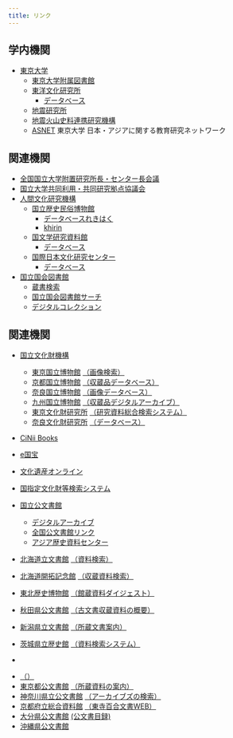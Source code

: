 ```yaml
---
title: リンク
---
```


<h2 class="h03 mt2">学内機関</h2>

- [東京大学](http://www.u-tokyo.ac.jp/index_j.html)
    - [東京大学附属図書館](http://www.lib.u-tokyo.ac.jp/)
    - [東洋文化研究所](https://www.ioc.u-tokyo.ac.jp/)
        - [データベース](http://www.ioc.u-tokyo.ac.jp/database/index.html)
    - [地震研究所](https://www.eri.u-tokyo.ac.jp/)
    - [地震火山史料連携研究機構](http://www.eri.u-tokyo.ac.jp/project/eri-hi-cro/index.html)
    - [ASNET](https://www.ioc.u-tokyo.ac.jp/archives/asnet/) 東京大学
            日本・アジアに関する教育研究ネットワーク

<h2 class="h03 mt2">関連機関</h2>

- [全国国立大学附置研究所長・センター長会議](http://www.shochou-kaigi.org/)
- [国立大学共同利用・共同研究拠点協議会](http://www.kyoten.org/)
- [人間文化研究機構](http://www.nihu.jp/)
    - [国立歴史民俗博物館](http://www.rekihaku.ac.jp) 
        - [データベースれきはく](http://www.rekihaku.ac.jp/education_research/gallery/database/index.html)
        - [khirin](https://khirin-ld.rekihaku.ac.jp/)
    - [国文学研究資料館](http://www.nijl.ac.jp/)
        - [データベース](http://www.nijl.ac.jp/pages/database/)
    - [国際日本文化研究センター](http://www.nichibun.ac.jp/)
        - [データベース](http://www.nichibun.ac.jp/graphicversion/dbase/database.html)
- [国立国会図書館](http://www.ndl.go.jp/)
    - [蔵書検索](https://ndlopac.ndl.go.jp/)
    - [国立国会図書館サーチ](http://iss.ndl.go.jp/)
    - [デジタルコレクション](http://dl.ndl.go.jp/)

<h2 class="h03 mt2">関連機関</h2>

- [国立文化財機構](http://www.nich.go.jp/)
   - [東京国立博物館](http://www.tnm.jp/) [（画像検索）](http://webarchives.tnm.jp/imgsearch/)
   - [京都国立博物館](http://www.kyohaku.go.jp/jp/) [（収蔵品データベース）](http://www.kyohaku.go.jp/jp/syuzou/index.html)
   - [奈良国立博物館](http://www.narahaku.go.jp/) [（画像データベース）](http://imagedb.narahaku.go.jp/archive_search/search/Login.action)
   - [九州国立博物館](http://www.kyuhaku.jp/) [（収蔵品デジタルアーカイブ）](http://d-archive.kyuhaku.jp/)
   - [東京文化財研究所](http://www.tobunken.go.jp/index_j.html) [（研究資料総合検索システム）](http://archives.tobunken.go.jp/internet/index.html)
   - [奈良文化財研究所](http://www.nabunken.go.jp/) [（データベース）](https://www.nabunken.go.jp/publication/)



- [CiNii Books](http://ci.nii.ac.jp/books/?l=ja)
- [e国宝](http://www.emuseum.jp/)
- [文化遺産オンライン](http://bunka.nii.ac.jp/Index.do)
- [国指定文化財等検索システム](http://www.bunka.go.jp/bsys/index.asp)




- [国立公文書館](http://www.archives.go.jp/)
   - [デジタルアーカイブ](http://www.digital.archives.go.jp/index.html)
   - [全国公文書館リンク](http://www.archives.go.jp/links/index.html#Sec_04) 
   - [アジア歴史資料センター](http://www.jacar.go.jp/)




- [北海道立文書館](http://www.pref.hokkaido.lg.jp/sm/mnj/) [（資料検索）](http://www.pref.hokkaido.lg.jp/sm/mnj/d/shiryokensaku.htm)
- [北海道開拓記念館](http://www.hmh.pref.hokkaido.jp/) [（収蔵資料検索）](http://www.hmh.pref.hokkaido.jp/kensaku/KENSAKU1.HTM)
- [東北歴史博物館](http://www.thm.pref.miyagi.jp/) [（館蔵資料ダイジェスト）](http://www.thm.pref.miyagi.jp/index.php?app=shiryo_bunrui)
- [秋田県公文書館](http://www.pref.akita.lg.jp/kobunsyo/) [（古文書収蔵資料の概要）](http://www.pref.akita.lg.jp/www/contents/1251352984801/index.html)
- [新潟県立文書館](http://www.archives.pref.niigata.jp/) [（所蔵文書案内）](http://www.archives.pref.niigata.jp/shozo-bunsho-annai/)
- [茨城県立歴史館](http://www.rekishikan.museum.ibk.ed.jp/) [（資料検索システム）](http://www2.rekishikan.museum.ibk.ed.jp/)
      

    <li>
   
  
    >
    </li>
    <li>
    <a href=""></a>
    <a href=""
        >（）</a
    >
    </li>
    <li>
    <a href="http://www.soumu.metro.tokyo.jp/01soumu/archives/index.htm"
        >東京都公文書館</a
    >
    <a
        href="http://www.soumu.metro.tokyo.jp/01soumu/archives/03shozou_shiryou.htm"
        >（所蔵資料の案内）</a
    >
    </li>
    <li>
    <a href="http://www.pref.kanagawa.jp/cnt/f1040/">神奈川県立公文書館</a>
    <a href="http://kanagawa-archives-search.force.com/Gov__p0520"
        >（アーカイブズの検索）</a
    >
    </li>
    <li>
    <a href="http://www.pref.kyoto.jp/shiryokan/">京都府立総合資料館</a>
    <a href="http://hyakugo.kyoto.jp/">（東寺百合文書WEB）</a>
    </li>
    <li>
    <a href="http://www.pref.oita.jp/site/346/">大分県公文書館</a>
    <a href="http://www.pref.oita.jp/site/346/list-top.html"
        >(公文書目録)</a
    >
    </li>
    <li>
    <a href="http://www.archives.pref.okinawa.jp/">沖縄県公文書館</a>
    </li>
</ul>

